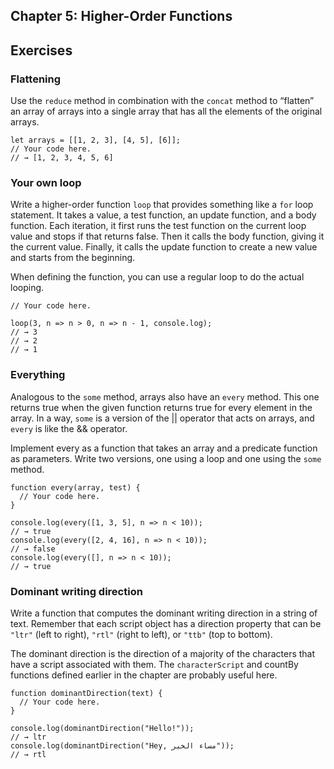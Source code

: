## Chapter 5: Higher-Order Functions
## Exercises
### Flattening
Use the `reduce` method in combination with the `concat` method to “flatten” an array of arrays into a single array that has all the elements of the original arrays.
```
let arrays = [[1, 2, 3], [4, 5], [6]];
// Your code here.
// → [1, 2, 3, 4, 5, 6]
```

### Your own loop
Write a higher-order function `loop` that provides something like a `for` loop statement. It takes a value, a test function, an update function, and a body function. Each iteration, it first runs the test function on the current loop value and stops if that returns false. Then it calls the body function, giving it the current value. Finally, it calls the update function to create a new value and starts from the beginning.

When defining the function, you can use a regular loop to do the actual looping.
```
// Your code here.

loop(3, n => n > 0, n => n - 1, console.log);
// → 3
// → 2
// → 1
```

### Everything
Analogous to the `some` method, arrays also have an `every` method. This one returns true when the given function returns true for every element in the array. In a way, `some` is a version of the || operator that acts on arrays, and `every` is like the && operator.

Implement every as a function that takes an array and a predicate function as parameters. Write two versions, one using a loop and one using the `some` method.

```
function every(array, test) {
  // Your code here.
}

console.log(every([1, 3, 5], n => n < 10));
// → true
console.log(every([2, 4, 16], n => n < 10));
// → false
console.log(every([], n => n < 10));
// → true
```

### Dominant writing direction
Write a function that computes the dominant writing direction in a string of text. Remember that each script object has a direction property that can be `"ltr"` (left to right), `"rtl"` (right to left), or `"ttb"` (top to bottom).

The dominant direction is the direction of a majority of the characters that have a script associated with them. The `characterScript` and countBy functions defined earlier in the chapter are probably useful here.

```
function dominantDirection(text) {
  // Your code here.
}

console.log(dominantDirection("Hello!"));
// → ltr
console.log(dominantDirection("Hey, مساء الخير"));
// → rtl
```